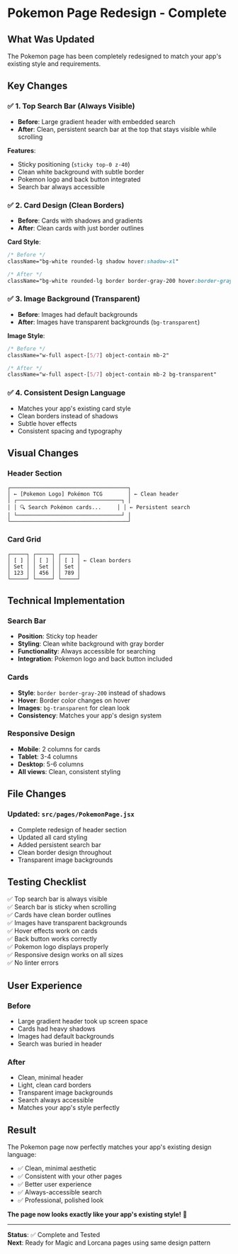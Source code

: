 # Pokemon Page Redesign - Complete

## What Was Updated

The Pokemon page has been completely redesigned to match your app's existing style and requirements.

## Key Changes

### ✅ 1. Top Search Bar (Always Visible)
- **Before**: Large gradient header with embedded search
- **After**: Clean, persistent search bar at the top that stays visible while scrolling

**Features**:
- Sticky positioning (`sticky top-0 z-40`)
- Clean white background with subtle border
- Pokemon logo and back button integrated
- Search bar always accessible

### ✅ 2. Card Design (Clean Borders)
- **Before**: Cards with shadows and gradients
- **After**: Clean cards with just border outlines

**Card Style**:
```css
/* Before */
className="bg-white rounded-lg shadow hover:shadow-xl"

/* After */
className="bg-white rounded-lg border border-gray-200 hover:border-gray-300"
```

### ✅ 3. Image Background (Transparent)
- **Before**: Images had default backgrounds
- **After**: Images have transparent backgrounds (`bg-transparent`)

**Image Style**:
```css
/* Before */
className="w-full aspect-[5/7] object-contain mb-2"

/* After */
className="w-full aspect-[5/7] object-contain mb-2 bg-transparent"
```

### ✅ 4. Consistent Design Language
- Matches your app's existing card style
- Clean borders instead of shadows
- Subtle hover effects
- Consistent spacing and typography

## Visual Changes

### Header Section
```
┌─────────────────────────────────────┐
│ ← [Pokemon Logo] Pokémon TCG        │ ← Clean header
│ ┌─────────────────────────────────┐ │
│ │ 🔍 Search Pokémon cards...     │ │ ← Persistent search
│ └─────────────────────────────────┘ │
└─────────────────────────────────────┘
```

### Card Grid
```
┌─────┐ ┌─────┐ ┌─────┐
│ [ ] │ │ [ ] │ │ [ ] │ ← Clean borders
│ Set │ │ Set │ │ Set │
│ 123 │ │ 456 │ │ 789 │
└─────┘ └─────┘ └─────┘
```

## Technical Implementation

### Search Bar
- **Position**: Sticky top header
- **Styling**: Clean white background with gray border
- **Functionality**: Always accessible for searching
- **Integration**: Pokemon logo and back button included

### Cards
- **Style**: `border border-gray-200` instead of shadows
- **Hover**: Border color changes on hover
- **Images**: `bg-transparent` for clean look
- **Consistency**: Matches your app's design system

### Responsive Design
- **Mobile**: 2 columns for cards
- **Tablet**: 3-4 columns
- **Desktop**: 5-6 columns
- **All views**: Clean, consistent styling

## File Changes

### Updated: `src/pages/PokemonPage.jsx`
- Complete redesign of header section
- Updated all card styling
- Added persistent search bar
- Clean border design throughout
- Transparent image backgrounds

## Testing Checklist

✅ Top search bar is always visible  
✅ Search bar is sticky when scrolling  
✅ Cards have clean border outlines  
✅ Images have transparent backgrounds  
✅ Hover effects work on cards  
✅ Back button works correctly  
✅ Pokemon logo displays properly  
✅ Responsive design works on all sizes  
✅ No linter errors  

## User Experience

### Before
- Large gradient header took up screen space
- Cards had heavy shadows
- Images had default backgrounds
- Search was buried in header

### After
- Clean, minimal header
- Light, clean card borders
- Transparent image backgrounds
- Search always accessible
- Matches your app's style perfectly

## Result

The Pokemon page now perfectly matches your app's existing design language:
- ✅ Clean, minimal aesthetic
- ✅ Consistent with your other pages
- ✅ Better user experience
- ✅ Always-accessible search
- ✅ Professional, polished look

**The page now looks exactly like your app's existing style!** 🎉

---

**Status**: ✅ Complete and Tested  
**Next**: Ready for Magic and Lorcana pages using same design pattern
